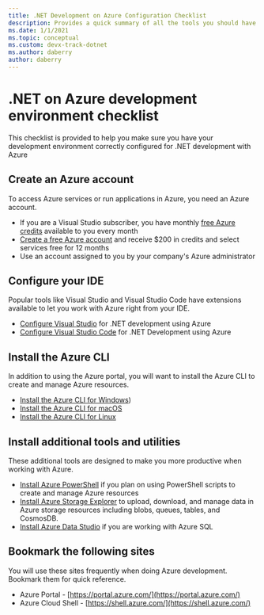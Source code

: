 ```yaml
---
title: .NET Development on Azure Configuration Checklist
description: Provides a quick summary of all the tools you should have installed to do .net development with Azure
ms.date: 1/1/2021
ms.topic: conceptual
ms.custom: devx-track-dotnet
ms.author: daberry
author: daberry
---
```


# .NET on Azure development environment checklist

This checklist is provided to help you make sure you have your development environment correctly configured for .NET development with Azure

## Create an Azure account

To access Azure services or run applications in Azure, you need an Azure account.

* If you are a Visual Studio subscriber, you have monthly [free Azure credits](https://azure.microsoft.com/pricing/member-offers/credit-for-visual-studio-subscribers/) available to you every month
* [Create a free Azure account](https://azure.microsoft.com/free/dotnet/) and receive $200 in credits and select services free for 12 months
* Use an account assigned to you by your company's Azure administrator

## Configure your IDE

Popular tools like Visual Studio and Visual Studio Code have extensions available to let you work with Azure right from your IDE.

* [Configure Visual Studio](./configure-visual-studio.md) for .NET development using Azure
* [Configure Visual Studio Code](./configure-vs-code.md) for .NET Development using Azure

## Install the Azure CLI

In addition to using the Azure portal, you will want to install the Azure CLI to create and manage Azure resources.

* [Install the Azure CLI for Windows](/cli/azure/install-azure-cli-windows?tabs=azure-cli))
* [Install the Azure CLI for macOS](/cli/azure/install-azure-cli-macos)
* [Install the Azure CLI for Linux](/cli/azure/install-azure-cli-linux)

## Install additional tools and utilities

These additional tools are designed to make you more productive when working with Azure.

* [Install Azure PowerShell](/powershell/azure/install-az-ps) if you plan on using PowerShell scripts to create and manage Azure resources
* [Install Azure Storage Explorer](https://azure.microsoft.com/features/storage-explorer/) to upload, download, and manage data in Azure storage resources including blobs, queues, tables, and CosmosDB.
* [Install Azure Data Studio](/sql/azure-data-studio/download-azure-data-studio) if you are working with Azure SQL

## Bookmark the following sites

You will use these sites frequently when doing Azure development.  Bookmark them for quick reference.

* Azure Portal - [https://portal.azure.com/](https://portal.azure.com/)
* Azure Cloud Shell - [https://shell.azure.com/](https://shell.azure.com/)
